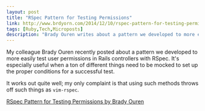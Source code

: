 ```yaml
---
layout: post
title: "RSpec Pattern for Testing Permissions"
link: http://www.brdyorn.com/2014/12/10/rspec-pattern-for-testing-permissions.html
tags: [Ruby,Tech,Microposts]
description: "Brady Ouren writes about a pattern we developed to more easily test user permissions in Rails controllers with RSpec."
---
```


My colleague Brady Ouren recently posted about a pattern we developed to more easily test user permissions in Rails controllers
with RSpec. It's especially useful when a ton of different things need to be mocked to set up the proper conditions for a successful
test.

It works out quite well; my only complaint is that using such methods throws off such things as `vim-rspec`.

[RSpec Pattern for Testing Permissions by Brady Ouren](http://www.brdyorn.com/2014/12/10/rspec-pattern-for-testing-permissions.html)
